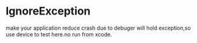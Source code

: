 # IgnoreException
make your application reduce crash
due to debuger will hold exception,so use device to test here.no run from xcode.
